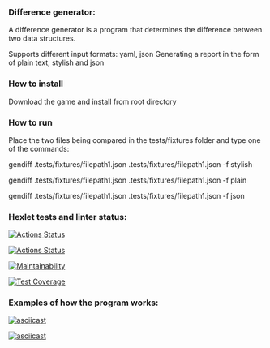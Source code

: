 ### Difference generator:
A difference generator is a program that determines the difference between two data structures.

Supports different input formats: yaml, json
Generating a report in the form of plain text, stylish and json

### How to install
Download the game and install from root directory

### How to run
Place the two files being compared in the tests/fixtures folder and type one of the commands: 

gendiff .tests/fixtures/filepath1.json .tests/fixtures/filepath1.json -f stylish

gendiff .tests/fixtures/filepath1.json .tests/fixtures/filepath1.json -f plain

gendiff .tests/fixtures/filepath1.json .tests/fixtures/filepath1.json -f json


### Hexlet tests and linter status:
[![Actions Status](https://github.com/IlyasRT/python-project-50/actions/workflows/hexlet-check.yml/badge.svg)](https://github.com/IlyasRT/python-project-50/actions)

[![Actions Status](https://github.com/IlyasRT/python-project-50/actions/workflows/project-check.yml/badge.svg)](https://github.com/IlyasRT/python-project-50/actions)

[![Maintainability](https://api.codeclimate.com/v1/badges/048070a7a611715ce2e4/maintainability)](https://codeclimate.com/github/IlyasRT/python-project-50/maintainability)

[![Test Coverage](https://api.codeclimate.com/v1/badges/048070a7a611715ce2e4/test_coverage)](https://codeclimate.com/github/IlyasRT/python-project-50/test_coverage)




### Examples of how the program works:
[![asciicast](https://asciinema.org/a/EbrJeGbIPZPd54GYxw5O6ktNn.svg)](https://asciinema.org/a/EbrJeGbIPZPd54GYxw5O6ktNn)

[![asciicast](https://asciinema.org/a/R8iBYiXytALvOPoxWuZlp7WQK.svg)](https://asciinema.org/a/R8iBYiXytALvOPoxWuZlp7WQK)
